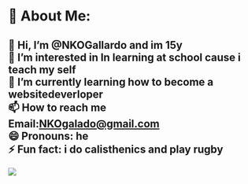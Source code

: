 # 💫 About Me:
👋 Hi, I’m @NKOGallardo and im 15y<br>👀 I’m interested in In learning at school cause i teach my self<br>🌱 I’m currently learning how to become a websitedeverloper<br>📫 How to reach me Email:NKOgalado@gmail.com<br>😄 Pronouns: he<br>⚡ Fun fact: i do calisthenics and play rugby
---
[![](https://visitcount.itsvg.in/api?id=NKOGallardo&icon=0&color=0)](https://visitcount.itsvg.in)

<!-- Proudly created with GPRM ( https://gprm.itsvg.in ) -->

<!---
NKOGallardo/NKOGallardo is a ✨ special ✨ repository because its `README.md` (this file) appears on your GitHub profile.
You can click the Preview link to take a look at your changes.
--->
